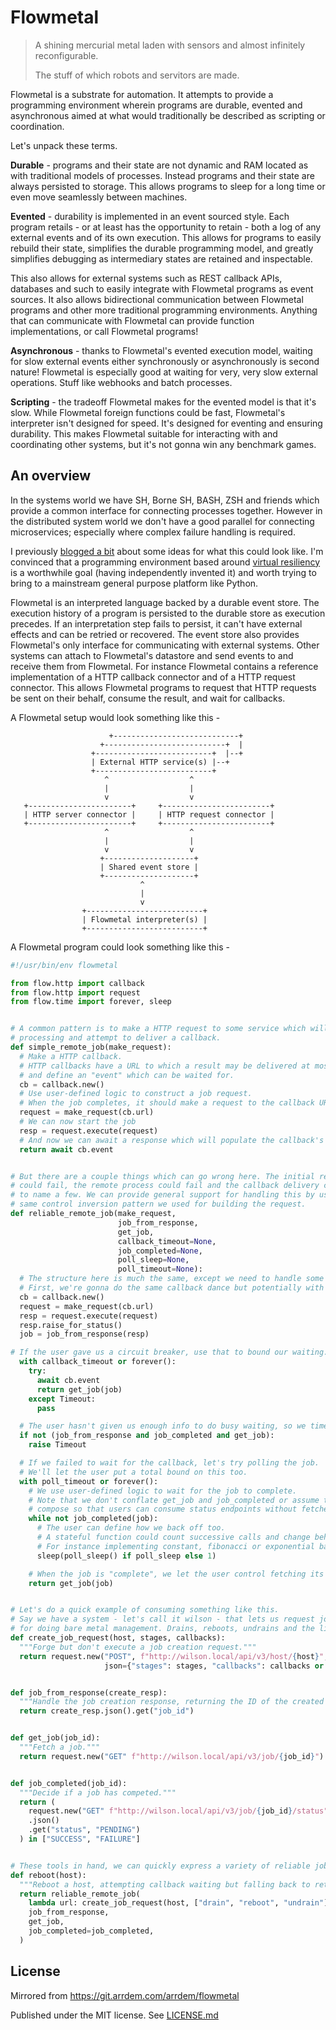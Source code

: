 # Flowmetal

> A shining mercurial metal laden with sensors and almost infinitely reconfigurable.
>
> The stuff of which robots and servitors are made.

Flowmetal is a substrate for automation.
It attempts to provide a programming environment wherein programs are durable, evented and asynchronous aimed at what would traditionally be described as scripting or coordination.

Let's unpack these terms.

**Durable** - programs and their state are not dynamic and RAM located as with traditional models of processes.
Instead programs and their state are always persisted to storage.
This allows programs to sleep for a long time or even move seamlessly between machines.

**Evented** - durability is implemented in an event sourced style.
Each program retails - or at least has the opportunity to retain - both a log of any external events and of its own execution.
This allows for programs to easily rebuild their state, simplifies the durable programming model, and greatly simplifies debugging as intermediary states are retained and inspectable.

This also allows for external systems such as REST callback APIs, databases and such to easily integrate with Flowmetal programs as event sources.
It also allows bidirectional communication between Flowmetal programs and other more traditional programming environments.
Anything that can communicate with Flowmetal can provide function implementations, or call Flowmetal programs!

**Asynchronous** - thanks to Flowmetal's evented execution model, waiting for slow external events either synchronously or asynchronously is second nature!
Flowmetal is especially good at waiting for very, very slow external operations.
Stuff like webhooks and batch processes.

**Scripting** - the tradeoff Flowmetal makes for the evented model is that it's slow.
While Flowmetal foreign functions could be fast, Flowmetal's interpreter isn't designed for speed.
It's designed for eventing and ensuring durability.
This makes Flowmetal suitable for interacting with and coordinating other systems, but it's not gonna win any benchmark games.

## An overview

In the systems world we have SH, Borne SH, BASH, ZSH and friends which provide a common interface for connecting processes together.
However in the distributed system world we don't have a good parallel for connecting microservices; especially where complex failure handling is required.

I previously [blogged a bit](https://www.arrdem.com/2019/04/01/the_silver_tower/) about some ideas for what this could look like.
I'm convinced that a programming environment based around [virtual resiliency](https://www.microsoft.com/en-us/research/publication/a-m-b-r-o-s-i-a-providing-performant-virtual-resiliency-for-distributed-applications/) is a worthwhile goal (having independently invented it) and worth trying to bring to a mainstream general purpose platform like Python.

Flowmetal is an interpreted language backed by a durable event store.
The execution history of a program is persisted to the durable store as execution precedes.
If an interpretation step fails to persist, it can't have external effects and can be retried or recovered.
The event store also provides Flowmetal's only interface for communicating with external systems.
Other systems can attach to Flowmetal's datastore and send events to and receive them from Flowmetal.
For instance Flowmetal contains a reference implementation of a HTTP callback connector and of a HTTP request connector.
This allows Flowmetal programs to request that HTTP requests be sent on their behalf, consume the result, and wait for callbacks.

A Flowmetal setup would look something like this -

```
                      +----------------------------+
                    +---------------------------+  |
                  +--------------------------+  |--+
                  | External HTTP service(s) |--+
                  +--------------------------+
                     ^                  ^
                     |                  |
                     v                  v
   +-----------------------+     +------------------------+
   | HTTP server connector |     | HTTP request connector |
   +-----------------------+     +------------------------+
                     ^                  ^
                     |                  |
                     v                  v
                    +--------------------+
                    | Shared event store |
                    +--------------------+
                             ^
                             |
                             v
                +--------------------------+
                | Flowmetal interpreter(s) |
                +--------------------------+
```

A Flowmetal program could look something like this -

``` python
#!/usr/bin/env flowmetal

from flow.http import callback
from flow.http import request
from flow.time import forever, sleep


# A common pattern is to make a HTTP request to some service which will do some
# processing and attempt to deliver a callback.
def simple_remote_job(make_request):
  # Make a HTTP callback.
  # HTTP callbacks have a URL to which a result may be delivered at most once,
  # and define an "event" which can be waited for.
  cb = callback.new()
  # Use user-defined logic to construct a job request.
  # When the job completes, it should make a request to the callback URL.
  request = make_request(cb.url)
  # We can now start the job
  resp = request.execute(request)
  # And now we can await a response which will populate the callback's event.
  return await cb.event


# But there are a couple things which can go wrong here. The initial request
# could fail, the remote process could fail and the callback delivery could fail
# to name a few. We can provide general support for handling this by using the
# same control inversion pattern we used for building the request.
def reliable_remote_job(make_request,
                        job_from_response,
                        get_job,
                        callback_timeout=None,
                        job_completed=None,
                        poll_sleep=None,
                        poll_timeout=None):
  # The structure here is much the same, except we need to handle some extra cases.
  # First, we're gonna do the same callback dance but potentially with a timeout.
  cb = callback.new()
  request = make_request(cb.url)
  resp = request.execute(request)
  resp.raise_for_status()
  job = job_from_response(resp)

# If the user gave us a circuit breaker, use that to bound our waiting.
  with callback_timeout or forever():
    try:
      await cb.event
      return get_job(job)
    except Timeout:
      pass

  # The user hasn't given us enough info to do busy waiting, so we timed out.
  if not (job_from_response and job_completed and get_job):
    raise Timeout

  # If we failed to wait for the callback, let's try polling the job.
  # We'll let the user put a total bound on this too.
  with poll_timeout or forever():
    # We use user-defined logic to wait for the job to complete.
    # Note that we don't conflate get_job and job_completed or assume they
    # compose so that users can consume status endpoints without fetches.
    while not job_completed(job):
      # The user can define how we back off too.
      # A stateful function could count successive calls and change behavior.
      # For instance implementing constant, fibonacci or exponential backoff.
      sleep(poll_sleep() if poll_sleep else 1)

    # When the job is "complete", we let the user control fetching its status
    return get_job(job)


# Let's do a quick example of consuming something like this.
# Say we have a system - let's call it wilson - that lets us request jobs
# for doing bare metal management. Drains, reboots, undrains and the like.
def create_job_request(host, stages, callbacks):
  """Forge but don't execute a job creation request."""
  return request.new("POST", f"http://wilson.local/api/v3/host/{host}",
                     json={"stages": stages, "callbacks": callbacks or []})


def job_from_response(create_resp):
  """Handle the job creation response, returning the ID of the created job."""
  return create_resp.json().get("job_id")


def get_job(job_id):
  """Fetch a job."""
  return request.new("GET" f"http://wilson.local/api/v3/job/{job_id}").json()


def job_completed(job_id):
  """Decide if a job has competed."""
  return (
    request.new("GET" f"http://wilson.local/api/v3/job/{job_id}/status")
    .json()
    .get("status", "PENDING")
  ) in ["SUCCESS", "FAILURE"]


# These tools in hand, we can quickly express a variety of reliable jobs.
def reboot(host):
  """Reboot a host, attempting callback waiting but falling back to retry."""
  return reliable_remote_job(
    lambda url: create_job_request(host, ["drain", "reboot", "undrain"], [url]),
    job_from_response,
    get_job,
    job_completed=job_completed,
  )
```

## License

Mirrored from https://git.arrdem.com/arrdem/flowmetal

Published under the MIT license. See [LICENSE.md](LICENSE.md)

